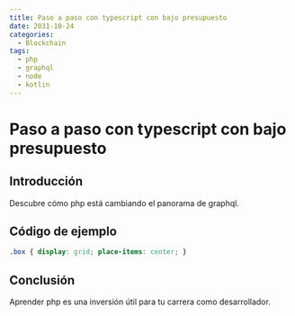 ```yaml
---
title: Paso a paso con typescript con bajo presupuesto
date: 2031-10-24
categories:
  - Blockchain
tags:
  - php
  - graphql
  - node
  - kotlin
---
```


# Paso a paso con typescript con bajo presupuesto

## Introducción

Descubre cómo php está cambiando el panorama de graphql.

## Código de ejemplo

```css
.box { display: grid; place-items: center; }
```

## Conclusión

Aprender php es una inversión útil para tu carrera como desarrollador.